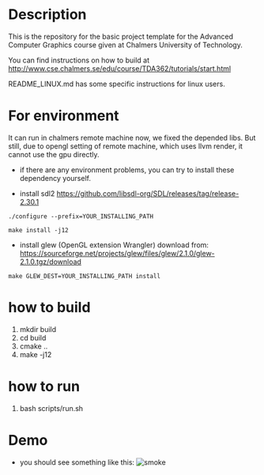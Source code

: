 # Description
This is the repository for the basic project template for the Advanced Computer Graphics course given at Chalmers University of
Technology.

You can find instructions on how to build at http://www.cse.chalmers.se/edu/course/TDA362/tutorials/start.html

README_LINUX.md has some specific instructions for linux users.

# For environment 
It can run in chalmers remote machine now, we fixed the depended libs. 
But still, due to opengl setting of remote machine, which uses llvm render, it cannot use 
the gpu directly.

+ if there are any environment problems, you can try to install these dependency yourself.

+ install sdl2
https://github.com/libsdl-org/SDL/releases/tag/release-2.30.1

```
./configure --prefix=YOUR_INSTALLING_PATH

make install -j12
```

+ install glew (OpenGL extension Wrangler)
download from:
https://sourceforge.net/projects/glew/files/glew/2.1.0/glew-2.1.0.tgz/download

```
make GLEW_DEST=YOUR_INSTALLING_PATH install
```

# how to build
1. mkdir build 
2. cd build 
3. cmake ..
4. make -j12

# how to run
1. bash scripts/run.sh


# Demo
+ you should see something like this:
![smoke](./Doc/smoke_case_1_empty_N_50.gif)